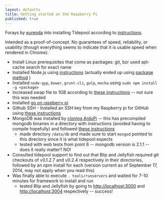 ```yaml
---
layout: defaults
title: Getting started on the Raspberry Pi 
published: true
---
```


Forays by [eurenda](https://github.com/eurenda) into installing Tidepool according to [instructions](http://developer.tidepool.io/starting-up-services/).

Intended as a proof-of-concept.  No guarantees of speed, reliability, or usability (though everything seems to indicate that it is usable speed when rendered in Chrome):

* Install Linux prerequisites that come as packages: git, bzr used apt-cache search <keyword> for exact name
* Installed Node.js using [instructions](http://joshondesign.com/2013/10/23/noderpi) (actually ended up using [package method](http://weworkweplay.com/play/raspberry-pi-nodejs/) )
* Installed `node-gyp`, `bower`, `grunt-cli`, `gulp`, `mocha` using `sudo npm install -g <package>`
* Increased swap file to 1GB according to [these instructions](http://lokir.wordpress.com/2012/10/13/raspberry-pi-debian-how-to-change-swap-size/) -- not sure this was needed
* Installed [go on raspberry pi](http://dave.cheney.net/unofficial-arm-tarballs)
* Github SSH - Installed an SSH key from my Raspberry pi for GitHub using [these instructions](https://help.github.com/articles/generating-ssh-keys)
* MongoDB was installed by [cloning ArduPi](https://github.com/brice-morin/ArduPi) -- this has precompiled mongodb binaries in a directory with instructions (avoided having to compile hopefully) and followed [these instructions](https://github.com/brice-morin/ArduPi/tree/master/mongodb-rpi/linux-test)
  * made directory `/data/db` and made sure to start `mongod` pointed to this directory since it is what tidepool expects
  * tested with web tests from point 6 -- mongodb version is 2.1.1 -- does it really matter?  NO!
* Consulted tidepool support to find out that Blip and Jellyfish required git checkouts of v0.1.2.7 and v0.2.4 respectively in their directories, followed by an npm install for each (version current as of September 17, 2014, may not apply when you read this)
* Was finally able to execute `. tools/runservers` and waited for 7-10 minutes for framework to install and run
  * tested Blip and Jellyfish by going to [http://localhost:3000](http://localhost:3000) and [http://localhost:3004](http://localhost:3004) respectively -- success!
